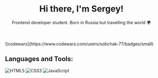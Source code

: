 <h1 align="center">Hi there, I'm Sergey!</h1>
<p align="center">Frontend developer student. Born in Russia but travelling the world &#127757;</p>
<br>
<br>
![codewars](https://www.codewars.com/users/sobchak-77/badges/small) 

## Languages and Tools:
![HTML5](https://img.shields.io/badge/html5-%23E34F26.svg?style=for-the-badge&logo=html5&logoColor=white)
![CSS3](https://img.shields.io/badge/css3-%231572B6.svg?style=for-the-badge&logo=css3&logoColor=white)
![JavaScript](https://img.shields.io/badge/javascript-%23323330.svg?style=for-the-badge&logo=javascript&logoColor=%23F7DF1E)
